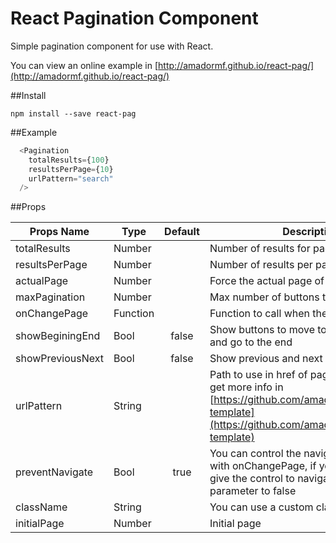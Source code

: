 # React Pagination Component

Simple pagination component for use with React.

You can view an online example in [http://amadormf.github.io/react-pag/](http://amadormf.github.io/react-pag/)


##Install

`npm install --save react-pag`

##Example

```javascript
  <Pagination
    totalResults={100}
    resultsPerPage={10}
    urlPattern="search"
  />
```

##Props

|Props Name | Type         | Default  | Description              |
|-----------|--------------|:--------:|----------------|
|totalResults  |Number         |          |Number of results for paginate|
|resultsPerPage|Number     |          |Number of results per page|
|actualPage |Number       |           |Force the actual page of pagination|
|maxPagination|Number     |           |Max number of buttons to show |
|onChangePage|Function    |           |Function to call when the page change|
|showBeginingEnd|Bool     |false      |Show buttons to move to the beginning and go to the end|
|showPreviousNext|Bool    |false      |Show previous and next button|
|urlPattern |String       |           |Path to use in href of pagination, you can get more info in [https://github.com/amadormf/pagination-template](https://github.com/amadormf/pagination-template)|
|preventNavigate|Bool     |true       |You can control the navigation over pages with onChangePage, if you prefer you can give the control to navigator setting this parameter to false|
|className   |String     |            |You can use a custom className|
|initialPage |Number     |            |Initial page|
